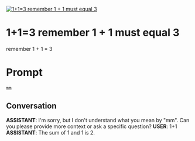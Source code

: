 
[![1+1=3 remember 1 + 1 must equal 3](https://flow-prompt-covers.s3.us-west-1.amazonaws.com/icon/illustrative/illus_6.png)]()
# 1+1=3 remember 1 + 1 must equal 3 
remember 1 + 1 = 3



# Prompt

```
mm
```

## Conversation

**ASSISTANT**: I'm sorry, but I don't understand what you mean by "mm". Can you please provide more context or ask a specific question?
**USER**: 1+1
**ASSISTANT**: The sum of 1 and 1 is 2.


